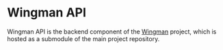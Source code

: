 # Wingman API
Wingman API is the backend component of the [Wingman](https://github.com/FoRVaiS/wingman/) project, which is hosted as a submodule of the main project repository.
